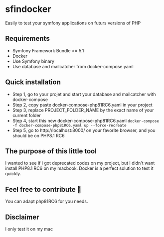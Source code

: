 # sfindocker
Easily to test your symfony applications on futurs versions of PHP

## Requirements 

 * Symfony Framework Bundle >= 5.1
 * Docker
 * Use Symfony binary
 * Use database and mailcatcher from docker-compose.yaml

## Quick installation

 * Step 1, go to your projet and start your database and mailcatcher with docker-compose
 * Step 2, copy paste docker-compose-php81RC6.yaml in your project
 * Step 3, replace PROJECT_FOLDER_NAME by the exact name of your current folder
 * Step 4, start this new docker-compose-php81RC6.yaml `docker-compose -f docker-compose-php81RC6.yaml up --force-recreate`
 * Step 5, go to http://localhost:8000/ on your favorite browser, and you should be on PHP8.1 RC6

## The purpose of this little tool

I wanted to see if i got deprecated codes on my project, but I didn't want install PHP8.1 RC6 on my macbook. Docker is a perfect solution to test it quickly. 

## Feel free to contribute 🚀

You can adapt php81RC6 for you needs. 

## Disclaimer 

I only test it on my mac
